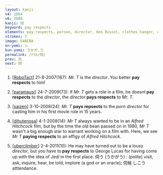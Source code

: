 ```yaml
---
layout: kanji
v4: 1864
v6: 2008
kanji: 伺
keyword: pay respects
elements: pay respects, person, director, Ken Russel, clothes hanger, coat hanger, one, mouth
strokes: 7
image: E4BCBA
on-yomi: シ
kun-yomi: うかが.う
permalink: /rtk/伺/
prev: 司
next: 詞
---
```


1) [<a href="http://kanji.koohii.com/profile/RoboTact">RoboTact</a>] 21-8-2007(167): <em>Mr. T</em> is the <em>director</em>. You better <strong>pay respects</strong> to him!

2) [<a href="http://kanji.koohii.com/profile/paramausi">paramausi</a>] 24-7-2009(73): If <em>Mr. T</em> gets a role in a film, he doesnt<strong> pay respects</strong> to the <em>director</em>, the <em>director</em> <strong>pays respects</strong> to <em>Mr. T</em>.

3) [<a href="http://kanji.koohii.com/profile/saizen">saizen</a>] 3-10-2008(24): <em>Mr. T</em> <strong>pays repsects</strong> to the <em>porn director</em> for casting him in his first movie role in 15 years.

4) [<a href="http://kanji.koohii.com/profile/dihutenosa">dihutenosa</a>] 4-1-2008(14): <em>Mr T</em> always wanted to be in an <em>Alfred Hitchcock</em> film, but by the time the old bean passed on in 1980, <em>Mr T</em> wasn&#039;t a big enough star to warrant working on a film with. Here, we see <em>Mr T</em> <strong>paying respects</strong> to an effigy of <em>Alfred Hitchcock</em>.

5) [<a href="http://kanji.koohii.com/profile/uberclimber">uberclimber</a>] 2-4-2011(10): He may have turned out to be a lousy <em>director</em>, but you have to<strong> pay respects</strong> to George Lucas for having come up with the idea of <em>Jedi</em> in the first place. 伺う (うかがう) : (polite) visit, ask, inquire, hear, be told, implore (a god or an oracle); 伺候 しこう atttendance.

